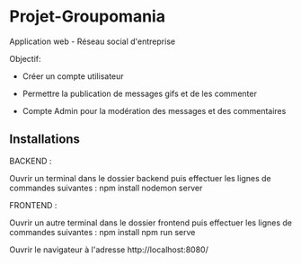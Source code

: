 # Projet-Groupomania

Application web - Réseau social d'entreprise

Objectif:  

* Créer un compte utilisateur

* Permettre la publication de messages gifs et de les commenter

* Compte Admin pour la modération des messages et des commentaires

## Installations

BACKEND :  

Ouvrir un terminal dans le dossier backend puis effectuer les lignes de commandes suivantes :
npm install
nodemon server

FRONTEND :  

Ouvrir un autre terminal dans le dossier frontend puis effectuer les lignes de commandes suivantes :
npm install
npm run serve

Ouvrir le navigateur à l'adresse http://localhost:8080/